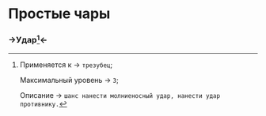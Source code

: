 # Простые чары

### ->Удар[^1]<-



[^1]: Применяется к -> `трезубец`;&#x20;

    Максимальный уровень -> `3`;

    Описание -> `шанс нанести молниеносный удар, нанести удар противнику.`
